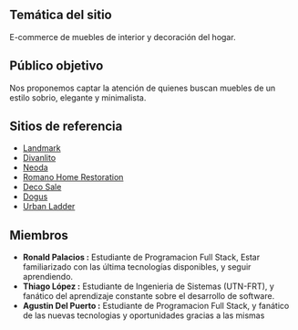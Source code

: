 ## Temática del sitio

E-commerce de muebles de interior y decoración del hogar.

## Público objetivo

Nos proponemos captar la atención de quienes buscan muebles de un estilo sobrio, elegante y minimalista.

## Sitios de referencia

- [Landmark](https://www.landmark.com.ar)
- [Divanlito](https://www.divanlito.com)
- [Neoda](https://www.neoda.com)
- [Romano Home Restoration](https://romanohomerestoration.com/)
- [Deco Sale](https://decosale.com.ar/)
- [Dogus](https://en.dogusegitim.com/)
- [Urban Ladder](https://www.urbanladder.com/)

## Miembros

- **Ronald Palacios :** Estudiante de Programacion Full Stack, Estar familiarizado con las última tecnologías disponibles, y seguir aprendiendo.
- **Thiago López :** Estudiante de Ingenieria de Sistemas (UTN-FRT), y fanático del aprendizaje constante sobre el desarrollo de software.
- **Agustin Del Puerto :** Estudiante de Programacion Full Stack, y fanático de las nuevas tecnologias y oportunidades gracias a las mismas
